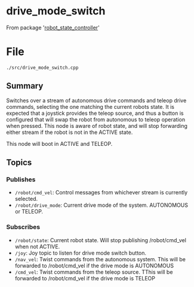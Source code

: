 # drive_mode_switch
From package '[robot_state_controller](https://github.com/iscumd/robot_state_controller)'
# File
`./src/drive_mode_switch.cpp`

## Summary 
 Switches over a stream of autonomous drive commands and teleop drive commands, selecting the one matching the current robots state.
It is expected that a joystick provides the teleop source, and thus a button is configured that will swap the robot from autonomous
to teleop operation when pressed.
This node is aware of robot state, and will stop forwarding either stream if the robot is not in the ACTIVE state.

This node will boot in ACTIVE and TELEOP.

## Topics

### Publishes
- `/robot/cmd_vel`: Control messages from whichever stream is currently selected.
- `/robot/drive_mode`: Current drive mode of the system. AUTONOMOUS or TELEOP.

### Subscribes
- `/robot/state`: Current robot state. Will stop publishing /robot/cmd_vel when not ACTIVE.
- `/joy`: Joy topic to listen for drive mode switch button.
- `/nav_vel`: Twist commands from the autonomous system. This will be forwarded to /robot/cmd_vel if the drive mode is AUTONOMOUS
- `/cmd_vel`: Twist commands from the teleop source. TThis will be forwarded to /robot/cmd_vel if the drive mode is TELEOP

